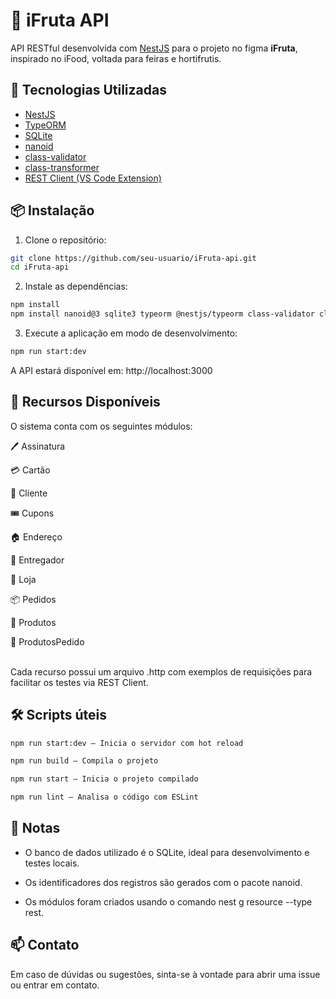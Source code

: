 # 🥭 iFruta API

API RESTful desenvolvida com [NestJS](https://nestjs.com/) para o projeto no figma **iFruta**, inspirado no iFood, voltada para feiras e hortifrutis.

## 🚀 Tecnologias Utilizadas

- [NestJS](https://nestjs.com/)
- [TypeORM](https://typeorm.io/)
- [SQLite](https://www.sqlite.org/index.html)
- [nanoid](https://github.com/ai/nanoid)
- [class-validator](https://github.com/typestack/class-validator)
- [class-transformer](https://github.com/typestack/class-transformer)
- [REST Client (VS Code Extension)](https://marketplace.visualstudio.com/items?itemName=humao.rest-client)

## 📦 Instalação

1. Clone o repositório:

```bash
git clone https://github.com/seu-usuario/iFruta-api.git
cd iFruta-api
```

2. Instale as dependências:

```bash
npm install
npm install nanoid@3 sqlite3 typeorm @nestjs/typeorm class-validator class-transformer
```

3. Execute a aplicação em modo de desenvolvimento:

```bash
npm run start:dev
```

A API estará disponível em: http://localhost:3000

## 🧩 Recursos Disponíveis

O sistema conta com os seguintes módulos:

  🖊️ Assinatura

  💳 Cartão

  👤 Cliente

  🎟️ Cupons

  🏠 Endereço

  🚚 Entregador

  🏪 Loja

  📦 Pedidos

  🍎 Produtos

  🧾 ProdutosPedido
  
<br>Cada recurso possui um arquivo .http com exemplos de requisições para facilitar os testes via REST Client.

## 🛠️ Scripts úteis

```bash
npm run start:dev – Inicia o servidor com hot reload
```
```bash
npm run build – Compila o projeto
```
```bash
npm run start – Inicia o projeto compilado
```
```bash
npm run lint – Analisa o código com ESLint
```
## 📌 Notas

- O banco de dados utilizado é o SQLite, ideal para desenvolvimento e testes locais.

- Os identificadores dos registros são gerados com o pacote nanoid.

- Os módulos foram criados usando o comando nest g resource <nome> --type rest.

## 📫 Contato

Em caso de dúvidas ou sugestões, sinta-se à vontade para abrir uma issue ou entrar em contato.
